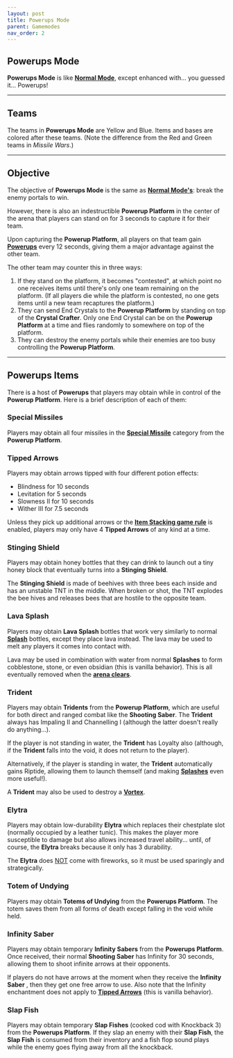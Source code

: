 ```yaml
---
layout: post
title: Powerups Mode
parent: Gamemodes
nav_order: 2
---
```

**Powerups Mode**
---

**Powerups Mode** is like **[Normal Mode](https://zeroniaserver.github.io/RocketRidersWiki/gamemodes/normal)**, except enhanced with... you guessed it... Powerups!

---
## Teams
The teams in **Powerups Mode** are Yellow and Blue. Items and bases are colored after these teams. (Note the difference from the Red and Green teams in *Missile Wars*.)

---
## Objective

The objective of **Powerups Mode** is the same as **[Normal Mode's](https://zeroniaserver.github.io/RocketRidersWiki/gamemodes/normal#objective)**: break the enemy portals to win.

However, there is also an indestructible **Powerup Platform** in the center of the arena that players can stand on for 3 seconds to capture it for their team.

Upon capturing the **Powerup Platform**, all players on that team gain **[Powerups](#powerups-items)** every 12 seconds, giving them a major advantage against the other team.

The other team may counter this in three ways:

1. If they stand on the platform, it becomes "contested", at which point no one receives items until there's only one team remaining on the platform. (If all players die while the platform is contested, no one gets items until a new team recaptures the platform.)
2. They can send End Crystals to the **Powerup Platform** by standing on top of the **Crystal Crafter**. Only one End Crystal can be on the **Powerup Platform** at a time and flies randomly to somewhere on top of the platform.
3. They can destroy the enemy portals while their enemies are too busy controlling the **Powerup Platform**.

---
## Powerups Items

There is a host of **Powerups** that players may obtain while in control of the **Powerup Platform**. Here is a brief description of each of them:

### **Special Missiles**

Players may obtain all four missiles in the **[Special Missile](https://zeroniaserver.github.io/RocketRidersWiki/missiles/special_missiles)** category from the **Powerup Platform**.

### **Tipped Arrows**

Players may obtain arrows tipped with four different potion effects:
- Blindness for 10 seconds
- Levitation for 5 seconds
- Slowness II for 10 seconds
- Wither III for 7.5 seconds

Unless they pick up additional arrows or the **[Item Stacking game rule](https://zeroniaserver.github.io/RocketRidersWiki/modification_room/game_rules#item-stacking)** is enabled, players may only have 4 **Tipped Arrows** of any kind at a time.

### **Stinging Shield**

Players may obtain honey bottles that they can drink to launch out a tiny honey block that eventually turns into a **Stinging Shield**.

The **Stinging Shield** is made of beehives with three bees each inside and has an unstable TNT in the middle. When broken or shot, the TNT explodes the bee hives and releases bees that are hostile to the opposite team.

### **Lava Splash**

Players may obtain **Lava Splash** bottles that work very similarly to normal **[Splash](https://zeroniaserver.github.io/RocketRidersWiki/utilities/splash)** bottles, except they place lava instead. The lava may be used to melt any players it comes into contact with.

Lava may be used in combination with water from normal **Splashes** to form cobblestone, stone, or even obsidian (this is vanilla behavior). This is all eventually removed when the **[arena clears](https://zeroniaserver.github.io/RocketRidersWiki/behind_the_scenes/arena_clearing)**.

### **Trident**

Players may obtain **Tridents** from the **Powerup Platform**, which are useful for both direct and ranged combat like the **Shooting Saber**. The **Trident** always has Impaling II and Channelling I (although the latter doesn't really do anything...).

If the player is not standing in water, the **Trident** has Loyalty also (although, if the **Trident** falls into the void, it does not return to the player).

Alternatively, if the player is standing in water, the **Trident** automatically gains Riptide, allowing them to launch themself (and making **[Splashes](https://zeroniaserver.github.io/RocketRidersWiki/utilities/splash)** even more useful!).

A **Trident** may also be used to destroy a **[Vortex](https://zeroniaserver.github.io/RocketRidersWiki/utilities/vortex)**.

### **Elytra**

Players may obtain low-durability **Elytra** which replaces their chestplate slot (normally occupied by a leather tunic). This makes the player more susceptible to damage but also allows increased travel ability... until, of course, the **Elytra** breaks because it only has 3 durability.

The **Elytra** does <ins>NOT</ins> come with fireworks, so it must be used sparingly and strategically.

### **Totem of Undying**

Players may obtain **Totems of Undying** from the **Powerups Platform**. The totem saves them from all forms of death except falling in the void while held.

### **Infinity Saber**

Players may obtain temporary **Infinity Sabers** from the **Powerups Platform**. Once received, their normal **Shooting Saber** has Infinity for 30 seconds, allowing them to shoot infinite arrows at their opponents.

If players do not have arrows at the moment when they receive the **Infinity Saber** , then they get one free arrow to use. Also note that the Infinity enchantment does not apply to **[Tipped Arrows](#tipped-arrows)** (this is vanilla behavior).

### **Slap Fish**

Players may obtain temporary **Slap Fishes** (cooked cod with Knockback 3) from the **Powerups Platform**. If they slap an enemy with their **Slap Fish**, the **Slap Fish** is consumed from their inventory and a fish flop sound plays while the enemy goes flying away from all the knockback.